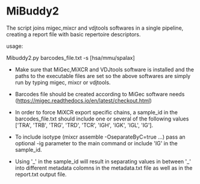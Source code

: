 # MiBuddy2
The script joins migec,mixcr and vdjtools softwares in a single pipeline, creating a report file with basic repertoire descriptors. 

usage:

Mibuddy2.py barcodes_file.txt -s [hsa/mmu/spalax]

+ Make sure that MiGec,MiXCR and VDJtools software is installed and the paths to the executable files are set so the above softwares are simply run by typing migec, mixcr or vdjtools. 

+ Barcodes file should be created according to MiGec software needs (https://migec.readthedocs.io/en/latest/checkout.html)

+ In order to force MiXCR export specific chains, a sample_id in the barcodes_file.txt should include one or several of the following values ['TRA', 'TRB', 'TRG', 'TRD', 'TCR', 'IGH', 'IGK', 'IGL', 'IG'].

+ To include isotype (mixcr assemble -OseparateByC=true ...) pass an optional -ig parameter to the main command or include 'IG' in the sample_id.

+ Using '\_' in the sample_id will result in separating values in between '\_' into different metadata colomns in the metadata.txt file as well as in the report.txt output file.
